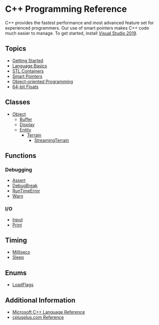 # C++ Programming Reference
C++ provides the fastest performance and most advanced feature set for experienced programmers. Our use of smart pointers makes C++ code much easier to manage. To get started, install [Visual Studio 2019](https://visualstudio.microsoft.com/vs/).

## Topics
* [Getting Started](Smart%20Pointers.md)
* [Language Basics](Smart%20Pointers.md)
* [STL Containers](Smart%20Pointers.md)
* [Smart Pointers](Smart%20Pointers.md)
* [Object-oriented Programming](Smart%20Pointers.md)
* [64-bit Floats](Smart%20Pointers.md)

## Classes
- [Object](Object/README.md)
  - [Buffer](Buffer/README.md)
  - [Display](Display/README.md)
  - [Entity](Entity/README.md)
    - [Terrain](Terrain/README.md)
      - [StreamingTerrain](StreamingTerrain/README.md)

## Functions

### Debugging
- [Assert]()
- [DebugBreak]()
- [RunTimeError]()
- [Warn](Functions/Warn.md)

### I/O
- [Input](Functions/Input.md)
- [Print](Functions/Print.md)

## Timing
- [Millisecs](Functions/Millisecs.md)
- [Sleep](Functions/Sleep.md)

## Enums
* [LoadFlags](Constants/LoadFlags.md)

## Additional Information
* [Microsoft C++ Language Reference](https://docs.microsoft.com/cpp/cpp/cpp-language-reference)
* [cplusplus.com Reference](http://www.cplusplus.com/reference/)

